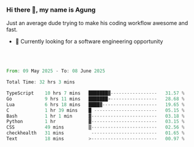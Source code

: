 ### Hi there 👋, my name is Agung
Just an average dude trying to make his coding workflow awesome and fast.

<!--
**agungfir98/agungfir98** is a ✨ _special_ ✨ repository because its `README.md` (this file) appears on your GitHub profile.
-->

- 🔭 Currently looking for a software engineering opportunity
<br/>
<br/>
<!--START_SECTION:waka-->

```rust
From: 09 May 2025 - To: 08 June 2025

Total Time: 32 hrs 3 mins

TypeScript    10 hrs 7 mins   ███████▓-----------------   31.57 %
Go            9 hrs 11 mins   ███████>-----------------   28.68 %
Lua           6 hrs 18 mins   ████▓--------------------   19.65 %
C             1 hr 39 mins    █ -----------------------   05.15 %
Bash          1 hr 1 min      ▓------------------------   03.18 %
Python        1 hr            ▓------------------------   03.15 %
CSS           49 mins         ▒------------------------   02.56 %
checkhealth   31 mins          ------------------------   01.65 %
Text          18 mins         >------------------------   00.97 %
```

<!--END_SECTION:waka-->

